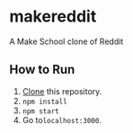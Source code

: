 # makereddit
 A Make School clone of Reddit

## How to Run
1. [Clone](https://github.com/Abhiek187/makereddit.git) this repository.
2. `npm install`
3. `npm start`
4. Go to`localhost:3000`.

